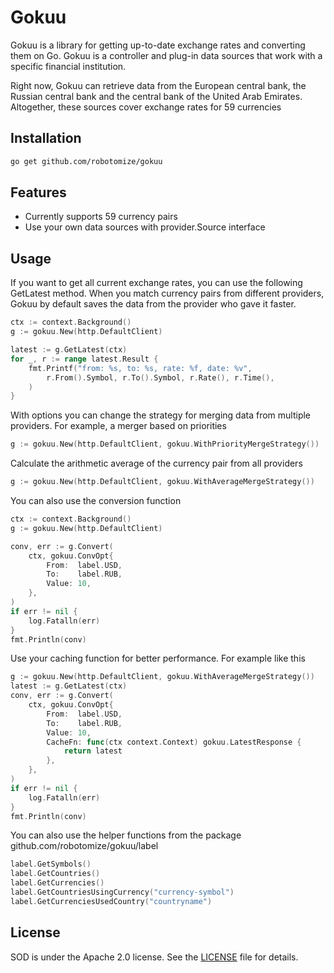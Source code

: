# Gokuu
Gokuu is a library for getting up-to-date exchange rates and converting them on Go. Gokuu is a controller and plug-in data sources that work with a specific financial institution. 

Right now, Gokuu can retrieve data from the European central bank, the Russian central bank and the central bank of the United Arab Emirates. Altogether, these sources cover exchange rates for 59 currencies

## Installation
```bash
go get github.com/robotomize/gokuu
```
## Features
* Currently supports 59 currency pairs
* Use your own data sources with provider.Source interface

## Usage

If you want to get all current exchange rates, you can use the following GetLatest method.
When you match currency pairs from different providers, Gokuu by default saves the data from the provider who gave it faster. 

```go
ctx := context.Background()
g := gokuu.New(http.DefaultClient)

latest := g.GetLatest(ctx)
for _, r := range latest.Result {
	fmt.Printf("from: %s, to: %s, rate: %f, date: %v", 
		r.From().Symbol, r.To().Symbol, r.Rate(), r.Time(),
	)
}
```

With options you can change the strategy for merging data from multiple providers. For example, a merger based on priorities

```go
g := gokuu.New(http.DefaultClient, gokuu.WithPriorityMergeStrategy())
```

Calculate the arithmetic average of the currency pair from all providers

```go
g := gokuu.New(http.DefaultClient, gokuu.WithAverageMergeStrategy())
```

You can also use the conversion function
```go
ctx := context.Background()
g := gokuu.New(http.DefaultClient)

conv, err := g.Convert(
	ctx, gokuu.ConvOpt{
		From:  label.USD,
		To:    label.RUB,
		Value: 10,
	},
)
if err != nil {
	log.Fatalln(err)
}
fmt.Println(conv)
```

Use your caching function for better performance. For example like this
```go
g := gokuu.New(http.DefaultClient, gokuu.WithAverageMergeStrategy())
latest := g.GetLatest(ctx)
conv, err := g.Convert(
	ctx, gokuu.ConvOpt{
		From:  label.USD,
		To:    label.RUB,
		Value: 10,
		CacheFn: func(ctx context.Context) gokuu.LatestResponse {
			return latest
		},
	},
)
if err != nil {
	log.Fatalln(err)
}
fmt.Println(conv)
```

You can also use the helper functions from the package github.com/robotomize/gokuu/label
```go
label.GetSymbols()
label.GetCountries()
label.GetCurrencies()
label.GetCountriesUsingCurrency("currency-symbol")
label.GetCurrenciesUsedCountry("countryname")
```

## License

SOD is under the Apache 2.0 license. See the [LICENSE](LICENSE) file for details.
